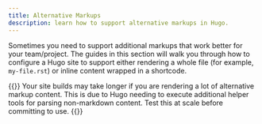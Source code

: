 ```yaml
---
title: Alternative Markups
description: learn how to support alternative markups in Hugo.
---
```


Sometimes you need to support additional markups that work better for your team/project. The guides in this section will walk you through how to configure a Hugo site to support either rendering a whole file (for example, `my-file.rst`) or inline content wrapped in a shortcode.

{{<notice warning>}}
Your site builds may take longer if you are rendering a lot of alternative markup content. This is due to Hugo needing to execute additional helper tools for parsing non-markdown content. Test this at scale before committing to use. 
{{</notice>}}